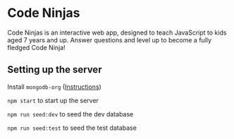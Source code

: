 # Code Ninjas

Code Ninjas is an interactive web app, designed to teach JavaScript to kids aged 7 years and up. Answer questions and level up to become a fully fledged Code Ninja!

## Setting up the server

Install `mongodb-org` ([Instructions](https://docs.mongodb.com/manual/administration/install-community/))

`npm start` to start up the server

`npm run seed:dev` to seed the dev database

`npm run seed:test` to seed the test database